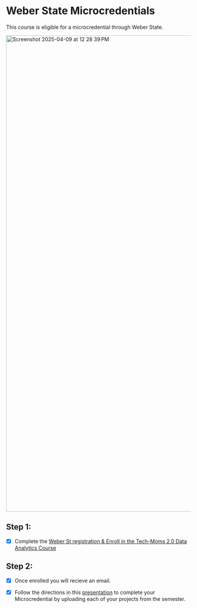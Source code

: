 # Weber State Microcredentials 

This course is eligible for a microcredential through Weber State. 

<img width="1296" alt="Screenshot 2025-04-09 at 12 28 39 PM" src="https://github.com/user-attachments/assets/8178dbb9-87b1-43a7-aa5f-4296b26d1013" />

## Step 1:

- [X] Complete the [Weber St registration & Enroll in the Tech-Moms 2.0 Data Analytics Course](https://continue.weber.edu/professional/CourseDetails.aspx?course=CEPR1045&crn=253035986&cust=false) 

## Step 2: 

- [X] Once enrolled you will recieve an email. 
- [X] Follow the directions in this [presentation](https://github.com/user-attachments/files/19672608/Microcredentials.Step.by.Step.1.pdf) to complete your Microcredential by uploading each of your projects from the semester.  



